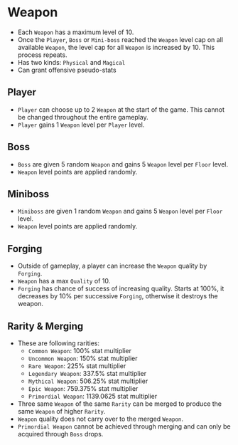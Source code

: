 # Weapon

- Each `Weapon` has a maximum level of 10.
- Once the `Player`, `Boss` or `Mini-boss` reached the `Weapon` level cap on all available `Weapon`, the level cap for all `Weapon` is increased by 10. This process repeats.
- Has two kinds: `Physical` and `Magical`
- Can grant offensive pseudo-stats

## Player

- `Player` can choose up to 2 `Weapon` at the start of the game. This cannot be changed throughout the entire gameplay.
- `Player` gains 1 `Weapon` level per `Player` level.

## Boss

- `Boss` are given 5 random `Weapon` and gains 5 `Weapon` level per `Floor` level.
- `Weapon` level points are applied randomly.

## Miniboss

- `Miniboss` are given 1 random `Weapon` and gains 5 `Weapon` level per `Floor` level.
- `Weapon` level points are applied randomly.

## Forging

- Outside of gameplay, a player can increase the `Weapon` quality by `Forging`.
- `Weapon` has a max `Quality` of 10.
- `Forging` has chance of success of increasing quality. Starts at 100%, it decreases by 10% per successive `Forging`, otherwise it destroys the weapon.

## Rarity & Merging

- These are following rarities:
  - `Common Weapon`: 100% stat multiplier
  - `Uncommon Weapon`: 150% stat multiplier
  - `Rare Weapon`: 225% stat multiplier
  - `Legendary Weapon`: 337.5% stat multiplier
  - `Mythical Weapon`: 506.25% stat multiplier
  - `Epic Weapon`: 759.375% stat multiplier
  - `Primordial Weapon`: 1139.0625 stat multiplier
- Three same `Weapon` of the same `Rarity` can be merged to produce the same `Weapon` of higher `Rarity`.
- `Weapon` quality does not carry over to the merged `Weapon`.
- `Primordial Weapon` cannot be achieved through merging and can only be acquired through `Boss` drops.
